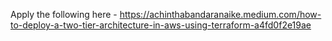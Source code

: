 Apply the following here - https://achinthabandaranaike.medium.com/how-to-deploy-a-two-tier-architecture-in-aws-using-terraform-a4fd0f2e19ae